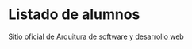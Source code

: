 # Listado de alumnos

[Sitio oficial de Arquitura de software y desarrollo web](https://uv.trifenix.io)
